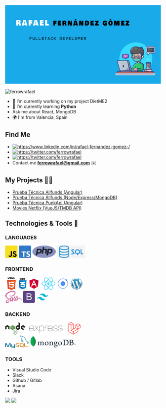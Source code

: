 <img src="./Portada.jpg" alt="Rafael Fernandez Gomez"/>

<p align="left"> <img src="https://komarev.com/ghpvc/?username=ferrowrafael" alt="ferrowrafael" /> </p>

- 🔭 I’m currently working on my project DietME2 
- 🌱 I’m currently learning **Python**
- Ask me about React, MongoDB
- 🌍 I'm from Valencia, Spain

## Find Me
- <a href="https://www.linkedin.com/in/rafael-fernandez-gomez-/" target="_blank"><img src="https://upload.wikimedia.org/wikipedia/commons/thumb/0/01/LinkedIn_Logo.svg/2560px-LinkedIn_Logo.svg.png" alt="https://www.linkedin.com/in/rafael-fernandez-gomez-/" height="25"/></a>
- <a href="https://www.malt.es/profile/rafaelfernandezgomez1" target="_blank"><img src="https://dam.malt.com/rebranding2020/malt-logo/malt-red" alt="https://twitter.com/ferrowrafael" height="25" /></a>
- <a href="https://twitter.com/ferrowrafael" target="_blank"><img src="https://imagenpng.com/wp-content/uploads/2015/03/logo_twitter2.png" alt="https://twitter.com/ferrowrafael" height="25"/></a>
-  Contact me **ferrowrafael@gmail.com** ✉️

## My Projects 👨‍🔬
<!--   - <a href="https://github.com/FerrowRafael/GH-Proyecto3-RedSocial-Frontend">Social Network (React/Redux/Laravel)</a> 
  - <a href="https://github.com/FerrowRafael/GH-Proyecto2-Ecommerce-Frontend">Ecommerce (React/Redux/Express/MongoDB)</a> 
  - <a href="https://github.com/danielvazquezguerra/geekshubs-frontend-p6/tree/dev">Movies Netflix (Angular/Express/Sequelize)</a>  -->

<!-- ### Now -->
  - <a href="https://github.com/FerrowRafael/PruebaNivelAllfundsFront">Prueba Técnica Allfunds (Angular)</a> 
  - <a href="https://github.com/FerrowRafael/PruebaNivelAllfundsBack">Prueba Técnica Allfunds (Node/Express/MongoDB)</a> 
  - <a href="https://github.com/FerrowRafael/prueba-tecnica-punkapi">Prueba Técnica PunkApi (Angular)</a> 
  - <a href="https://github.com/FerrowRafael/Movies_VUE">Movies Netflix (VueJS/TMDB API)</a> 
  
  
## Technologies & Tools 🔧
### LANGUAGES
<div>
  <img src="./Logos/javascript.png" alt="javascript" width="auto" height="40"/> 
  <img src="./Logos/typescript.png" alt="typescript" width="auto" height="40"/> 
  <img src="./Logos/php.png" alt="php" width="auto" height="40"/> 
  <img src="./Logos/sql.png" alt="sql" width="auto" height="40"/> 
</div>

### FRONTEND
<div>
  <img src="./Logos/html.png" alt="html" width="auto" height="40"/> 
  <img src="./Logos/css.png" alt="css" width="auto" height="40"/> 
  <img src="./Logos/angular2.png" alt="angular" width="auto" height="40"/> 
  <img src="./Logos/react.png" alt="react" width="auto" height="40"/> 
  <img src="./Logos/ionic.png" alt="ionic" width="auto" height="40"/> 
  <img src="./Logos/wordpress.png" alt="wordpress" width="auto" height="40"/> 
</div>

<div>
  <img src="./Logos/sass.png" alt="sass" width="auto" height="40"/> 
  <img src="./Logos/bootstrap.png" alt="bootstrap" width="auto" height="40"/> 
  <img src="./Logos/tailwind.png" alt="tailwind" width="auto" height="40"/> 
</div>

### BACKEND
<div>
  <img src="./Logos/node.png" alt="node" width="auto" height="40"/> 
  <img src="./Logos/expressjs.png" alt="expressjs" width="auto" height="40"/> 
  <img src="./Logos/laravel.png" alt="laravel" width="auto" height="40"/> 
</div>

<div>
  <img src="./Logos/mysql.png" alt="mysql" width="auto" height="40"/> 
  <img src="./Logos/mongodb.png" alt="mongodb" width="auto" height="40"/> 
</div>

### TOOLS
<ul>
  <li>Visual Studio Code</li>
  <li>Slack</li>
  <li>Github / Gitlab</li>
  <li>Asana</li>
  <li>Jira</li>
</ul>
  
<img src="https://github-readme-stats.vercel.app/api?username=FerrowRafael&hide=contribs,issues&theme=dark">
<img src="https://github-readme-stats.vercel.app/api/top-langs/?username=FerrowRafael&layout=compact&theme=dark">


